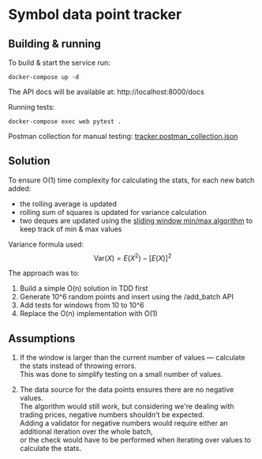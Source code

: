 # Symbol data point tracker

## Building & running

To build & start the service run:
```commandline
docker-compose up -d
```

The API docs will be available at:
http://localhost:8000/docs

Running tests:
```commandline
docker-compose exec web pytest .
```

Postman collection for manual testing:
[tracker.postman_collection.json](tracker.postman_collection.json)

## Solution

To ensure O(1) time complexity for calculating the stats, for each new batch added:
- the rolling average is updated
- rolling sum of squares is updated for variance calculation
- two deques are updated using the [sliding window min/max algorithm](https://www.nayuki.io/page/sliding-window-minimum-maximum-algorithm) to keep track of min & max values

Variance formula used:
$$
\text{Var}(X) = E(X^2) - [E(X)]^2
$$

The approach was to:
1. Build a simple O(n) solution in TDD first
2. Generate 10^6 random points and insert using the /add_batch API
3. Add tests for windows from 10 to 10^6
4. Replace the O(n) implementation with O(1)

## Assumptions

1. If the window is larger than the current number of values — calculate the stats instead of throwing errors.  
   This was done to simplify testing on a small number of values. 

2. The data source for the data points ensures there are no negative values.  
   The algorithm would still work, but considering we're dealing with trading prices, negative numbers shouldn't be expected.  
   Adding a validator for negative numbers would require either an additional iteration over the whole batch,  
   or the check would have to be performed when iterating over values to calculate the stats. 
